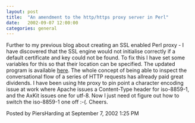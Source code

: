 ```yaml
---
layout: post
title:  "An amendment to the http/https proxy server in Perl"
date:   2002-09-07 12:00:00
categories: general
---
```



Further to my previous blog about creating an SSL enabled Perl proxy - I have
discovered that the SSL engine would not initialise correctly if a default
certificate and key could not be found.  To fix this I have set some variables
for this so that their location can be specified.  The updated program is
available <a href='/download/proxy.pl'>here</a>.
The whole concept of being able to inspect the conversational flow of a series
of HTTP requests has allready paid great dividends.  I have been using hte
proxy to pin point a character encoding issue at work where Apache issues a
Content-Type header for iso-8859-1, and the AxKit issues one for utf-8.  Now I
just need ot figure out how to switch the iso-8859-1 one off :-(.
Cheers.

<div id="a000015more"><div id="more">

</div></div>

<p class="posted">Posted by PiersHarding at September  7, 2002  1:25 PM</p>






